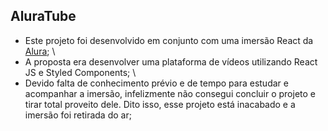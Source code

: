 ## AluraTube

- Este projeto foi desenvolvido em conjunto com uma imersão React da [Alura](https://www.alura.com.br/); \
- A proposta era desenvolver uma plataforma de vídeos utilizando React JS e Styled Components; \
- Devido falta de conhecimento prévio e de tempo para estudar e acompanhar a imersão, infelizmente não consegui concluir o projeto e tirar total proveito dele. Dito isso, esse projeto está inacabado e a imersão foi retirada do ar;
